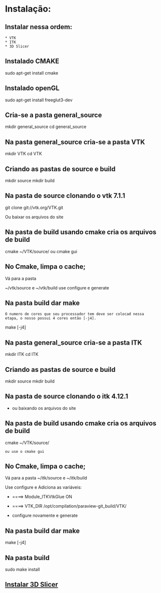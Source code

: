 # Instalação:

##  Instalar nessa ordem:
	* VTK
	* ITK
	* 3D Slicer

## Instalado CMAKE
<p>
	sudo apt-get install cmake
</p>

## Instalado openGL
<p>
	sudo apt-get install freeglut3-dev
</p>

## Cria-se a pasta general_source
<p>
	mkdir general_source
	cd general_source
</p>

## Na pasta general_source cria-se a pasta VTK
<p>
	mkdir VTK
	cd VTK
</p>

## Criando as pastas de source e build
<p>
	mkdir source 
	mkdir build
</p>

## Na pasta de source clonando o vtk 7.1.1
<p>
	git clone git://vtk.org/VTK.git
</p>
Ou baixar os arquivos do site 

## Na pasta de build usando cmake cria os arquivos de build
<p>
	cmake ~/VTK/source/
	ou
	cmake gui
</p>

## No Cmake, limpa o cache;
Vá para a pasta 
<p>
	~/vtk/source e ~/vtk/build
	use configure e generate
</p>

## Na pasta build dar make
	O numero de cores que seu processador tem deve ser colocad nessa etapa, o nosso possui 4 cores então [-j4].
<p>
	make [-j4] 
</p>

## Na pasta general_source cria-se a pasta ITK
<p>
	mkdir ITK
	cd ITK
</p>

## Criando as pastas de source e build
<p>
	mkdir source 
	mkdir build
</p>

## Na pasta de source clonando o itk 4.12.1
* ou baixando os arquivos do site 

## Na pasta de build usando cmake cria os arquivos de build
<p>
	cmake ~/VTK/source/

	ou use o cmake gui
</p>

## No Cmake, limpa o cache;

Vá para a pasta ~/itk/source e ~/itk/build

Use configure e Adiciona as variáveis:
* ====> Module_ITKVtkGlue                ON

* ====> VTK_DIR                          /opt/compilation/paraview-git_build/VTK/

* configure novamente e generate

## Na pasta build dar make
<p>
	make [-j4]
</p>

## Na pasta build
<p>
	sudo make install 
</p>

## [Instalar 3D Slicer](https://www.slicer.org/wiki/Documentation/Nightly/Developers/Build_Instructions#Ubuntu)

